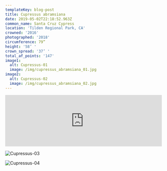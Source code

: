 ```yaml
---
templateKey: blog-post
title: Cupressus abramsiana
date: 2019-05-02T22:18:52.963Z
common_name: Santa Cruz Cypress
location: 'Tilden Regional Park, CA'
crowned: '2016'
photographed: '2018'
circumference: 79”
height: '58’ '
crown_spread: '37’ '
total_af_points: '147'
image1:
  alt: Cupressus-01
  image: /img/cupressus_abramsiana_01.jpg
image2:
  alt: Cupressus-02
  image: /img/cupressus_abramsiana_02.jpg
---
```

<iframe width="100%" height="166" scrolling="no" frameborder="no" allow="autoplay" src="https://w.soundcloud.com/player/?url=https%3A//api.soundcloud.com/tracks/573444318&color=%235f6348&auto_play=false&hide_related=false&show_comments=true&show_user=true&show_reposts=false&show_teaser=true"></iframe>

![Cupressus-03](/img/cupressus_abramsiana_03.jpg "Cupressus-03")

![Cupressus-04](/img/cupressus_abramsiana_04.jpg "Cupressus-04")

